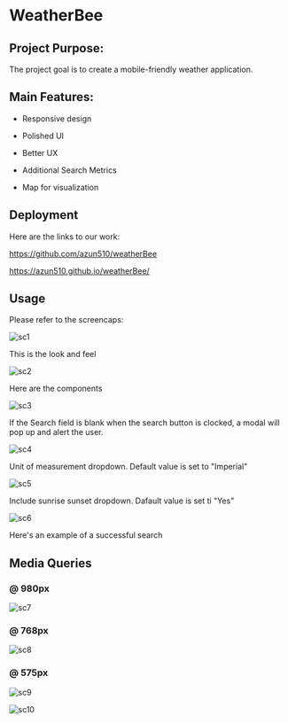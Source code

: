 # WeatherBee

## Project Purpose:

The project goal is to create a mobile-friendly weather application.

## Main Features:

- Responsive design

- Polished UI

- Better UX

- Additional Search Metrics

- Map for visualization 

## Deployment

Here are the links to our work:

https://github.com/azun510/weatherBee

https://azun510.github.io/weatherBee/

## Usage

Please refer to the screencaps:

![sc1](/assets/images/sc1.png)

This is the look and feel

![sc2](/assets/images/sc2.png)

Here are the components

![sc3](/assets/images/sc3.png)

If the Search field is blank when the search button is clocked, a modal will pop up and alert the user.

![sc4](/assets/images/sc4.png)

Unit of measurement dropdown. Default value is set to "Imperial"

![sc5](/assets/images/sc5.png)

Include sunrise sunset dropdown. Dafault value is set ti "Yes"

![sc6](/assets/images/sc6.png)

Here's an example of a successful search


## Media Queries 

### @ 980px
![sc7](/assets/images/sc7.png)

### @ 768px
![sc8](/assets/images/sc8.png)

### @ 575px
![sc9](/assets/images/sc9.png)

![sc10](/assets/images/sc10.png)

